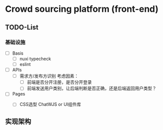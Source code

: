 # Crowd sourcing platform (front-end)

## TODO-List

### 基础设施
- [ ] Basis
    - [ ] nuxi typecheck
    - [ ] eslint
- [ ] APIs
    - [ ] 需求方/发布方识别 考虑因素：
        - [ ] 前端是否分开注册，是否分开登录
        - [ ] 前端发送用户类别，让后端判断是否正确，还是后端返回用户类型？
- [ ] Pages
    - [ ] CSS选型 ChatWJS or UI组件库


## 实现架构

